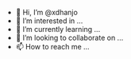- 👋 Hi, I’m @xdhanjo
- 👀 I’m interested in ...
- 🌱 I’m currently learning ...
- 💞️ I’m looking to collaborate on ...
- 📫 How to reach me ...

<!---
xdhanjo/xdhanjo is a ✨ special ✨ repository because its `README.md` (this file) appears on your GitHub profile.
You can click the Preview link to take a look at your changes.
--->
